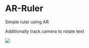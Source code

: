 # AR-Ruler

Simple ruler using AR

Additionally track camera to rotate text

![](https://github.com/TopIvanAbramov/AR-Ruler/blob/master/newDemo.gif)

